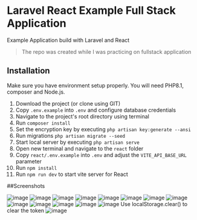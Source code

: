 # Laravel React Example Full Stack Application
Example Application build with Laravel and React

> The repo was created while I was practicing on fullstack application

## Installation 
Make sure you have environment setup properly. You will need PHP8.1, composer and Node.js.

1. Download the project (or clone using GIT)
2. Copy `.env.example` into `.env` and configure database credentials
3. Navigate to the project's root directory using terminal
4. Run `composer install`
5. Set the encryption key by executing `php artisan key:generate --ansi`
6. Run migrations `php artisan migrate --seed`
7. Start local server by executing `php artisan serve`
8. Open new terminal and navigate to the `react` folder
9. Copy `react/.env.example` into `.env` and adjust the `VITE_API_BASE_URL` parameter
9. Run `npm install`
10. Run `npm run dev` to start vite server for React

##Screenshots


![image](https://github.com/GhadeerZahwe/laravel-react-full-stack/assets/88279980/76884911-51e0-46a8-a443-f07ecac660f6)
![image](https://github.com/GhadeerZahwe/laravel-react-full-stack/assets/88279980/7ce2dbac-13cd-47a0-8dae-bf4c8b3e0ef3)
![image](https://github.com/GhadeerZahwe/laravel-react-full-stack/assets/88279980/15993b10-6521-45e4-a5d2-53220337d4e8)
![image](https://github.com/GhadeerZahwe/laravel-react-full-stack/assets/88279980/b6f254f1-46a9-4ab2-9e9a-1572a8789337)
![image](https://github.com/GhadeerZahwe/laravel-react-full-stack/assets/88279980/88bfedef-65c0-4c4e-beb6-1d4e882e526a)
![image](https://github.com/GhadeerZahwe/laravel-react-full-stack/assets/88279980/62cc68bf-3f72-49b3-a5bc-48187f57524d)
![image](https://github.com/GhadeerZahwe/laravel-react-full-stack/assets/88279980/843ec73b-d0bd-4d46-8c29-4cd31b7291e0)
![image](https://github.com/GhadeerZahwe/laravel-react-full-stack/assets/88279980/a9486c26-1075-41e6-a756-cc645826a377)
![image](https://github.com/GhadeerZahwe/laravel-react-full-stack/assets/88279980/d6587b83-9d9a-4a16-9ac5-cc098a81f325)
![image](https://github.com/GhadeerZahwe/laravel-react-full-stack/assets/88279980/3bd19a6d-9f40-4dc2-950a-9ab6c1eba32c)
![image](https://github.com/GhadeerZahwe/laravel-react-full-stack/assets/88279980/b843e175-eb14-428a-8a91-ce1a7441c3a6)
![image](https://github.com/GhadeerZahwe/laravel-react-full-stack/assets/88279980/4d746df5-f806-4554-89ef-ed748af28975)
![image](https://github.com/GhadeerZahwe/laravel-react-full-stack/assets/88279980/b4df97ce-37e4-4977-adaf-a3a0a499c79b)
Use localStorage.clear() to clear the token
![image](https://github.com/GhadeerZahwe/laravel-react-full-stack/assets/88279980/84e6bba0-1e13-48e2-a903-b94aa5c32a0a)














